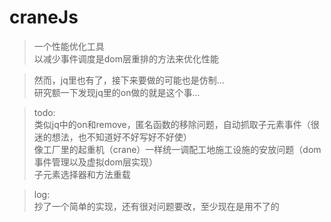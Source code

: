 # craneJs

> 一个性能优化工具
> <br> 以减少事件调度是dom层重排的方法来优化性能

> 然而，jq里也有了，接下来要做的可能也是仿制...
> <br> 研究额一下发现jq里的on做的就是这个事...

> todo:
> <br> 类似jq中的on和remove，匿名函数的移除问题，自动抓取子元素事件（很迷的想法，也不知道好不好写好不好使）
> <br> 像工厂里的起重机（crane）一样统一调配工地施工设施的安放问题（dom事件管理以及虚拟dom层实现）
> <br> 子元素选择器和方法重载

> log:
> <br> 抄了一个简单的实现，还有很对问题要改，至少现在是用不了的
